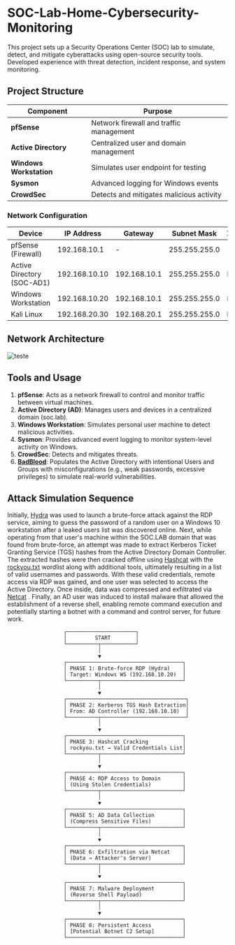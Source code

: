 # SOC-Lab-Home-Cybersecurity-Monitoring
This project sets up a Security Operations Center (SOC) lab to simulate, detect, and mitigate cyberattacks using open-source security tools. Developed experience with threat detection, incident response, and system monitoring.

## Project Structure

| Component             | Purpose                                 |
|-----------------------|-----------------------------------------|
| **pfSense**           | Network firewall and traffic management |
| **Active Directory**  | Centralized user and domain management  |
| **Windows Workstation**| Simulates user endpoint for testing    |
| **Sysmon**            | Advanced logging for Windows events     |
| **CrowdSec**          | Detects and mitigates malicious activity|

### Network Configuration

| Device                 | IP Address       | Gateway        | Subnet Mask     | Zone    |
|------------------------|------------------|----------------|-----------------|---------|
| pfSense (Firewall)     | 192.168.10.1     | -              | 255.255.255.0   |         |
| Active Directory (SOC-AD1) | 192.168.10.10    | 192.168.10.1  | 255.255.255.0   | LAN  |
| Windows Workstation    | 192.168.10.20    | 192.168.10.1   | 255.255.255.0   | LAN     |
| Kali Linux             | 192.168.20.30    | 192.168.20.1   | 255.255.255.0   | DMZ     |

## Network Architecture

![teste](https://github.com/user-attachments/assets/3a6ae53d-8579-4038-8958-1352c3359474)



## Tools and Usage

1. **pfSense**: Acts as a network firewall to control and monitor traffic between virtual machines.
2. **Active Directory (AD)**: Manages users and devices in a centralized domain (soc.lab).
3. **Windows Workstation**: Simulates personal user machine to detect malicious activities.
4. **Sysmon**: Provides advanced event logging to monitor system-level activity on Windows.
5. **CrowdSec**: Detects and mitigates threats.
6. **[BadBlood](https://github.com/davidprowe/BadBlood)**: Populates the Active Directory with intentional Users and Groups with misconfigurations (e.g., weak passwords, excessive privileges) to simulate real-world vulnerabilities.  

## Attack Simulation Sequence

Initially, [Hydra](https://hackviser.com/tactics/tools/hydra) was used to launch a brute-force attack against the RDP service, aiming to guess the password of a random user on a Windows 10 workstation after a leaked users list was discovered online. Next, while operating from that user's machine within the SOC.LAB domain that was found from brute-force, an attempt was made to extract Kerberos Ticket Granting Service (TGS) hashes from the Active Directory Domain Controller. The extracted hashes were then cracked offline using [Hashcat](https://github.com/hashcat/hashcat) with the [rockyou.txt](https://www.kaggle.com/datasets/wjburns/common-password-list-rockyoutxt) wordlist along with additional tools, ultimately resulting in a list of valid usernames and passwords. With these valid credentials, remote access via RDP was gained, and one user was selected to access the Active Directory. Once inside, data was compressed and exfiltrated via [Netcat](https://nmap.org/ncat/) . Finally, an AD user was induced to install malware that allowed the establishment of a reverse shell, enabling remote command execution and potentially starting a botnet with a command and control server, for future work.




                      ┌──────────────────────┐                
                      │         START        │  
                      └──────────┬───────────┘
                                 │  
                                 ▼  
                      ┌─────────────────────────────────────┐  
                      │ PHASE 1: Brute-force RDP (Hydra)    │  
                      │ Target: Windows WS (192.168.10.20)  │  
                      └──────────┬──────────────────────────┘  
                                 │  
                                 ▼  
                      ┌──────────────────────────────────────┐  
                      │ PHASE 2: Kerberos TGS Hash Extraction│  
                      │ From: AD Controller (192.168.10.10)  │  
                      └──────────┬───────────────────────────┘  
                                 │  
                                 ▼  
                      ┌─────────────────────────────────────┐  
                      │ PHASE 3: Hashcat Cracking           │  
                      │ rockyou.txt → Valid Credentials List│  
                      └──────────┬──────────────────────────┘  
                                 │  
                                 ▼  
                      ┌─────────────────────────────────────┐  
                      │ PHASE 4: RDP Access to Domain       │  
                      │ (Using Stolen Credentials)          │  
                      └──────────┬──────────────────────────┘  
                                 │  
                                 ▼  
                      ┌─────────────────────────────────────┐  
                      │ PHASE 5: AD Data Collection         │  
                      │ (Compress Sensitive Files)          │  
                      └──────────┬──────────────────────────┘  
                                 │  
                                 ▼  
                      ┌─────────────────────────────────────┐  
                      │ PHASE 6: Exfiltration via Netcat    │  
                      │ (Data → Attacker's Server)          │  
                      └──────────┬──────────────────────────┘  
                                 │  
                                 ▼  
                      ┌─────────────────────────────────────┐  
                      │ PHASE 7: Malware Deployment         │  
                      │ (Reverse Shell Payload)             │  
                      └──────────┬──────────────────────────┘  
                                 │  
                                 ▼  
                      ┌─────────────────────────────────────┐  
                      │ PHASE 8: Persistent Access          │  
                      │ [Potential Botnet C2 Setup]         │  
                      └─────────────────────────────────────┘  
